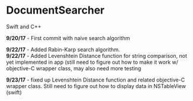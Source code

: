 # DocumentSearcher
Swift and C++

**9/20/17** - First commit with naive search algorithm

**9/22/17** - Added Rabin-Karp search algorithm.      
**9/22/17** - Added Levenshtein Distance function for string comparison, not yet implemented in app (still need to figure out how to make it work w/ objective-C wrapper class, may also need more testing

**9/23/17** - fixed up Levenshtein Distance function and related objective-C wrapper class. Still need to figure out how to display data in NSTableView (swift)
